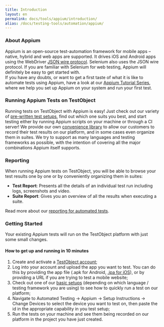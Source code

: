 ```yaml
---
title: Introduction
layout: en
permalink: docs/tools/appium/introduction/
alias: /docs/testing-tools/automation/appium/
---
```


<h3 id="about-appium">About Appium</h3>

Appium is an open-source test-automation framework for mobile apps &ndash; native, hybrid and web apps are supported. It drives iOS and Android apps using the WebDriver <a href="https://code.google.com/p/selenium/wiki/JsonWireProtocol" target="_blank">JSON wire protocol</a>. Selenium also uses the JSON wire protocol. If you are familiar with Selenium for web testing, Appium will definitely be easy to get started with.<br>
If you have any doubts, or want to get a first taste of what it is like to automate tests using Appium, have a look at our <a href="/docs/guides/tutorials-appium/">Appium Tutorial Series</a>, where we help you set up Appium on your system and run your first test.


<h3 id="testing">Running Appium Tests on TestObject</h3>

Running tests on TestObject with Appium is easy! Just check out our variety of <a href="/docs/tools/appium/setups/">pre-written test setups</a>, find out which one suits you best, and start testing either by running Appium scripts on your machine or through a CI server! We provide our own <a href="/docs/tools/appium/appium-java-api/">convenience library</a> to allow our customers to record their test results on our platform, and in some cases even organize them in suites. We try to support as many languages and testing frameworks as possible, with the intention of covering all the major combinations Appium itself supports.


<h3 id="reporting">Reporting</h3>

When running Appium tests on TestObject, you will be able to browse your test results one by one or by conveniently organizing them in suites:

* <strong>Test Report</strong>: Presents all the details of an individual test run including logs, screenshots and video.
* <strong>Suite Report</strong>: Gives you an overview of all the results when executing a suite.

Read more about our <a href="/docs/general-reference/automation/reporting">reporting for automated tests</a>.


<h3 id="getting-started">Getting Started</h3>

Your existing Appium tests will run on the TestObject platform with just some small changes.

<h4>How to get up and running in 10 minutes</h4>

1. Create and activate a <a href="https://app.testobject.com/signup" target="_blank">TestObject account</a>;
2. Log into your account and upload the app you want to test. You can do this by providing the app file (.apk for Android, <a href="/docs/guides/creating-ipa/">.ipa for iOS</a>), or by providing a URL if you are trying to test a mobile website;
3. Check out one of our <a href="/docs/tools/appium/setups/">basic setups</a> (depending on which language / testing framework you are using) to see how to quickly run a test on our platform;
4. Navigate to Automated Testing -> Appium -> Setup Instructions -> Change Devices to select the device you want to test on, then paste the id in the appropriate capability in you test setup;
5. Run the tests on your machine and see them being recorded on our platform in the project you have just created.
